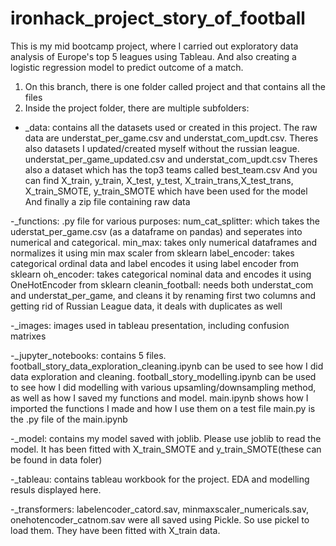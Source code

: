 # ironhack_project_story_of_football
This is my mid bootcamp project, where I carried out exploratory data analysis of Europe's top 5 leagues using Tableau. And also creating a logistic regression model to predict outcome of a match. 

1. On this branch, there is one folder called project and that contains all the files
2. Inside the project folder, there are multiple subfolders:
- _data: contains all the datasets used or created in this project. The raw data are understat_per_game.csv and understat_com_updt.csv. 
Theres also datasets I updated/created myself without the russian league. understat_per_game_updated.csv and understat_com_updt.csv
Theres also a dataset which has the top3 teams called best_team.csv
And you can find X_train, y_train, X_test, y_test, X_train_trans,X_test_trans, X_train_SMOTE, y_train_SMOTE which have been used for the model
And finally a zip file containing raw data

-_functions: .py file for various purposes:
num_cat_splitter: which takes the uderstat_per_game.csv (as a dataframe on pandas) and seperates into numerical and categorical.
min_max: takes only numerical dataframes and normalizes it using min max scaler from sklearn
label_encoder: takes categorical ordinal data and label encodes it using label encoder from sklearn
oh_encoder: takes categorical nominal data and encodes it using OneHotEncoder from sklearn
cleanin_football: needs both understat_com and understat_per_game, and cleans it by renaming first two columns and getting rid of Russian League data, it deals with duplicates as well

-_images: images used in tableau presentation, including confusion matrixes

-_jupyter_notebooks: contains 5 files. 
football_story_data_exploration_cleaning.ipynb can be used to see how I did data exploration and cleaning. 
football_story_modelling.ipynb can be used to see how I did modelling with various upsamling/downsampling method, as well as how I saved my functions and model. 
main.ipynb shows how I imported the functions I made and how I use them on a test file
main.py is the .py file of the main.ipynb

-_model: contains my model saved with joblib. Please use joblib to read  the model. It has been fitted with X_train_SMOTE and y_train_SMOTE(these can be found in data foler)

-_tableau: contains tableau workbook for the project. EDA and modelling resuls displayed here. 

-_transformers: labelencoder_catord.sav, minmaxscaler_numericals.sav, onehotencoder_catnom.sav were all saved using Pickle. So use pickel to load them. They have been fitted with X_train data. 
